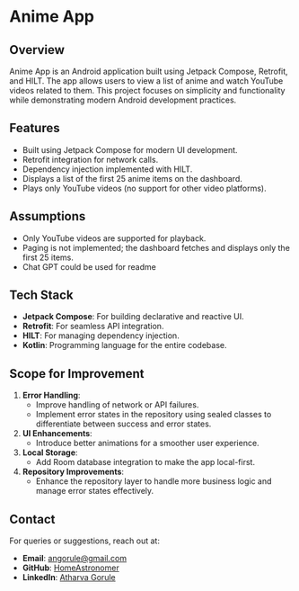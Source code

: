 # Anime App

## Overview
Anime App is an Android application built using Jetpack Compose, Retrofit, and HILT. The app allows users to view a list of anime and watch YouTube videos related to them. This project focuses on simplicity and functionality while demonstrating modern Android development practices.

## Features
- Built using Jetpack Compose for modern UI development.
- Retrofit integration for network calls.
- Dependency injection implemented with HILT.
- Displays a list of the first 25 anime items on the dashboard.
- Plays only YouTube videos (no support for other video platforms).

## Assumptions
- Only YouTube videos are supported for playback.
- Paging is not implemented; the dashboard fetches and displays only the first 25 items.
- Chat GPT could be used for readme

## Tech Stack
- **Jetpack Compose**: For building declarative and reactive UI.
- **Retrofit**: For seamless API integration.
- **HILT**: For managing dependency injection.
- **Kotlin**: Programming language for the entire codebase.

## Scope for Improvement
1. **Error Handling**:
   - Improve handling of network or API failures.
   - Implement error states in the repository using sealed classes to differentiate between success and error states.
2. **UI Enhancements**:
   - Introduce better animations for a smoother user experience.
3. **Local Storage**:
   - Add Room database integration to make the app local-first.
4. **Repository Improvements**:
   - Enhance the repository layer to handle more business logic and manage error states effectively.


## Contact
For queries or suggestions, reach out at:
- **Email**: angorule@gmail.com
- **GitHub**: [HomeAstronomer](https://github.com/HomeAstronomer)
- **LinkedIn**: [Atharva Gorule](https://www.linkedin.com/in/atharva-gorule/)

